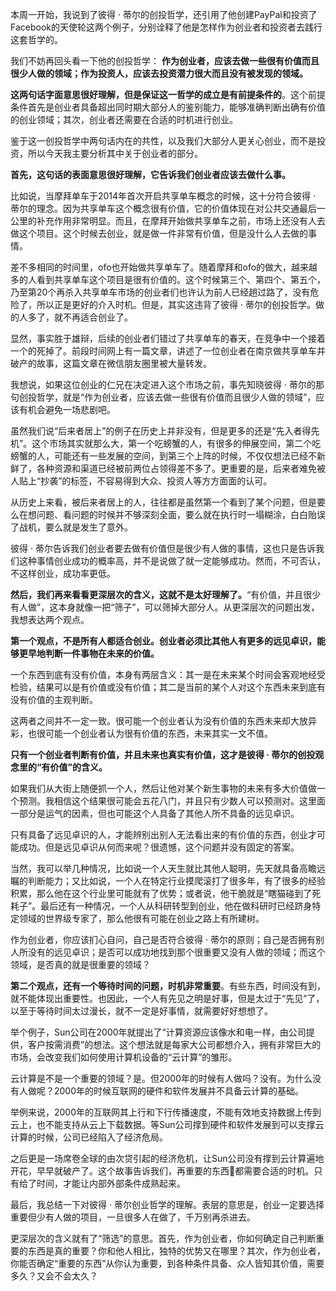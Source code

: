 本周一开始，我说到了彼得 · 蒂尔的创投哲学，还引用了他创建PayPal和投资了Facebook的天使轮这两个例子，分别诠释了他是怎样作为创业者和投资者去践行这套哲学的。

我们不妨再回头看一下他的创投哲学： **作为创业者，应该去做一些很有价值而且很少人做的领域；作为投资人，应该去投资潜力很大而且没有被发现的领域。**

**这两句话字面意思很好理解，但是保证这一哲学的成立是有前提条件的**。这个前提条件首先是创业者具备超出同时期大部分人的鉴别能力，能够准确判断出确有价值的创业领域；其次，创业者还需要在合适的时机进行创业。

鉴于这一创投哲学中两句话内在的共性，以及我们大部分人更关心创业，而不是投资，所以今天我主要分析其中关于创业者的部分。

**首先，这句话的表面意思很好理解，它告诉我们创业者应该去做什么事。**

比如说，当摩拜单车于2014年首次开启共享单车概念的时候，这十分符合彼得 · 蒂尔的理念。因为共享单车这个概念很有价值，它的价值体现在对公共交通最后一公里的补充作用非常明显。而且，在摩拜开始做共享单车之前，市场上还没有人去做这个项目。这个时候去创业，就是做一件非常有价值，但是没什么人去做的事情。

差不多相同的时间里，ofo也开始做共享单车了。随着摩拜和ofo的做大，越来越多的人看到共享单车这个项目是很有价值的。这个时候第三个、第四个、第五个，乃至第20个再杀入共享单车市场的创业者们也许认为前人已经趟过路了，没有危险了，所以正是更好的介入时机。但是，其实这违背了彼得 · 蒂尔的创投哲学。做的人多了，就不再适合创业了。

显然，事实胜于雄辩，后续的创业者们错过了共享单车的春天，在竞争中一个接着一个的死掉了。前段时间网上有一篇文章，讲述了一位创业者在南京做共享单车并破产的故事，这篇文章在微信朋友圈里被大量转发。

我想说，如果这位创业的仁兄在决定进入这个市场之前，事先知晓彼得 · 蒂尔的那句创投哲学，就是“作为创业者，应该去做一些很有价值而且很少人做的领域”，应该有机会避免一场悲剧吧。

虽然我们说“后来者居上”的例子在历史上并非没有，但是更多的还是“先入者得先机”。这个市场其实就那么大，第一个吃螃蟹的人，有很多的伸展空间，第二个吃螃蟹的人，可能还有一些发展的空间，到第三个上阵的时候，不仅仅想法已经不新鲜了，各种资源和渠道已经被前两位占领得差不多了。更重要的是，后来者难免被人贴上“抄袭”的标签，不容易得到大众、投资人等方方面面的认可。

从历史上来看，被后来者居上的人，往往都是虽然第一个看到了某个问题，但是要么在想问题、看问题的时候并不够深刻全面，要么就在执行时一塌糊涂，白白贻误了战机，要么就是发生了意外。

彼得 · 蒂尔告诉我们创业者要去做有价值但是很少有人做的事情，这也只是告诉我们这种事情创业成功的概率高，并不是说做了就一定能够成功。然而，不可否认，不这样创业，成功率更低。

**然后，我们再来看看更深层次的含义，这就不是太好理解了。**“有价值，并且很少有人做”，这本身就像一把“筛子”，可以筛掉大部分人。从更深层次的问题出发，我想表达两个观点。

**第一个观点，不是所有人都适合创业。创业者必须比其他人有更多的远见卓识，能够更早地判断一件事物在未来的价值。**

一个东西到底有没有价值，本身有两层含义：其一是在未来某个时间会客观地经受检验，结果可以是有价值或没有价值；其二是当前的某个人对这个东西未来到底有没有价值的主观判断。

这两者之间并不一定一致。很可能一个创业者认为没有价值的东西未来却大放异彩，也很可能一个创业者认为很有价值的东西，未来其实一文不值。

**只有一个创业者判断有价值，并且未来也真实有价值，这才是彼得 · 蒂尔的创投观念里的“有价值”的含义。**

如果我们从大街上随便抓一个人，然后让他对某个新生事物的未来有多大价值做一个预测。我相信这个结果很可能会五花八门，并且只有少数人可以预测对。这里面一部分是运气的因素，但也可能这个人具备了其他人所不具备的远见卓识。

只有具备了远见卓识的人，才能辨别出别人无法看出来的有价值的东西，创业才可能成功。但是远见卓识从何而来呢？很遗憾，这个问题并没有固定的答案。

当然，我可以举几种情况，比如说一个人天生就比其他人聪明，先天就具备高瞻远瞩的判断能力；又比如说，一个人在特定行业摸爬滚打了很多年，有了很多的经验积累，那么他在这个行业里可能就有了优势；或者说，他干脆就是“瞎猫碰到了死耗子”。最后还有一种情况，一个人从科研转型到创业，他在做科研时已经跻身特定领域的世界级专家了，那么他很有可能在创业之路上有所建树。

作为创业者，你应该扪心自问，自己是否符合彼得 · 蒂尔的原则；自己是否拥有别人所没有的远见卓识；是否可以成功地找到那个很重要又没有人做的领域；而这个领域，是否真的就是很重要的领域？

**第二个观点，还有一个等待时间的问题，时机非常重要**。有些东西，时间没有到，就不能体现出重要性。也因此，一个人有先见之明是好事，但是太过于“先见”了，以至于等待时间太过漫长，就不一定是好事情，就需要好好想想了。

举个例子，Sun公司在2000年就提出了“计算资源应该像水和电一样，由公司提供，客户按需消费”的想法。这个想法就是每家大公司都想介入，拥有非常巨大的市场，会改变我们如何使用计算机设备的“云计算”的雏形。

云计算是不是一个重要的领域？是。但2000年的时候有人做吗？没有。为什么没有人做呢？2000年的时候互联网的硬件和软件发展并不具备云计算的基础。

举例来说，2000年的互联网其上行和下行传播速度，不能有效地支持数据上传到云上，也不能支持从云上下载数据。等Sun公司撑到硬件和软件发展到可以支撑云计算的时候，公司已经陷入了经济危局。

之后更是一场席卷全球的由次贷引起的经济危机，让Sun公司没有撑到云计算遍地开花，早早就破产了。这个故事告诉我们，再重要的东西都需要合适的时机。只有给了时间，才能让内部外部条件成熟起来。

最后，我总结一下对彼得 · 蒂尔创业哲学的理解。表层的意思是，创业一定要选择重要但少有人做的项目，一旦很多人在做了，千万别再杀进去。

更深层次的含义就有了“筛选”的意思。首先，作为创业者，你如何确定自己判断重要的东西是真的重要？你和他人相比，独特的优势又在哪里？其次，作为创业者，你能否确定“重要的东西”从你认为重要，到各种条件具备、众人皆知其价值，需要多久？又会不会太久？